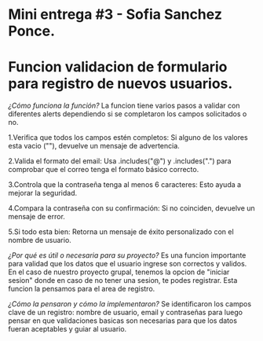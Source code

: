 # Mini entrega #3 - Sofia Sanchez Ponce.

# Funcion validacion de formulario para registro de nuevos usuarios.

*¿Cómo funciona la función?*
La funcion tiene varios pasos a validar con diferentes alerts dependiendo si se completaron los campos solicitados o no.

1.Verifica que todos los campos estén completos:
Si alguno de los valores esta vacio (""), devuelve un mensaje de advertencia.

2.Valida el formato del email:
Usa .includes("@") y .includes(".") para comprobar que el correo tenga el formato básico correcto.

3.Controla que la contraseña tenga al menos 6 caracteres:
Esto ayuda a mejorar la seguridad.

4.Compara la contraseña con su confirmación:
Si no coinciden, devuelve un mensaje de error.

5.Si todo esta bien:
Retorna un mensaje de éxito personalizado con el nombre de usuario.


*¿Por qué es útil o necesaria para su proyecto?*
Es una funcion importante para validad que los datos que el usuario ingrese son correctos y validos. En el caso de nuestro proyecto grupal, tenemos la opcion de "iniciar sesion" donde en caso de no tener una sesion, te podes registrar. Esta funcion la pensamos para el area de registro.


*¿Cómo la pensaron y cómo la implementaron?*
Se identificaron los campos clave de un registro: nombre de usuario, email y contraseñas para luego pensar en que validaciones basicas son necesarias para que los datos fueran aceptables y guiar al usuario.
